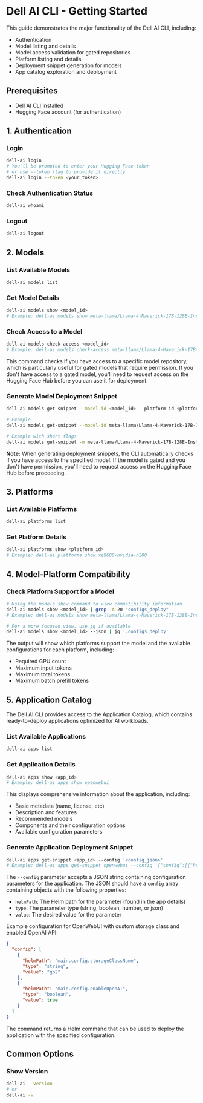 # Dell AI CLI - Getting Started

This guide demonstrates the major functionality of the Dell AI CLI, including:
- Authentication
- Model listing and details
- Model access validation for gated repositories
- Platform listing and details
- Deployment snippet generation for models
- App catalog exploration and deployment

## Prerequisites

- Dell AI CLI installed
- Hugging Face account (for authentication)

## 1. Authentication

### Login
```bash
dell-ai login
# You'll be prompted to enter your Hugging Face token
# or use --token flag to provide it directly
dell-ai login --token <your_token>
```

### Check Authentication Status
```bash
dell-ai whoami
```

### Logout
```bash
dell-ai logout
```

## 2. Models

### List Available Models
```bash
dell-ai models list
```

### Get Model Details
```bash
dell-ai models show <model_id>
# Example: dell-ai models show meta-llama/Llama-4-Maverick-17B-128E-Instruct
```

### Check Access to a Model
```bash
dell-ai models check-access <model_id>
# Example: dell-ai models check-access meta-llama/Llama-4-Maverick-17B-128E-Instruct
```

This command checks if you have access to a specific model repository, which is particularly useful for gated models that require permission. If you don't have access to a gated model, you'll need to request access on the Hugging Face Hub before you can use it for deployment.

### Generate Model Deployment Snippet
```bash
dell-ai models get-snippet --model-id <model_id> --platform-id <platform_id> --engine <engine> --gpus <num_gpus> --replicas <num_replicas>

# Example
dell-ai models get-snippet --model-id meta-llama/Llama-4-Maverick-17B-128E-Instruct --platform-id xe9680-nvidia-h200 --engine docker --gpus 8 --replicas 1

# Example with short flags
dell-ai models get-snippet -m meta-llama/Llama-4-Maverick-17B-128E-Instruct -p xe9680-nvidia-h200 -e kubernetes -g 8 -r 1
```

**Note:** When generating deployment snippets, the CLI automatically checks if you have access to the specified model. If the model is gated and you don't have permission, you'll need to request access on the Hugging Face Hub before proceeding.

## 3. Platforms

### List Available Platforms
```bash
dell-ai platforms list
```

### Get Platform Details
```bash
dell-ai platforms show <platform_id>
# Example: dell-ai platforms show xe9680-nvidia-h200
```

## 4. Model-Platform Compatibility

### Check Platform Support for a Model
```bash
# Using the models show command to view compatibility information
dell-ai models show <model_id> | grep -A 20 "configs_deploy"
# Example: dell-ai models show meta-llama/Llama-4-Maverick-17B-128E-Instruct | grep -A 20 "configs_deploy"

# For a more focused view, use jq if available
dell-ai models show <model_id> --json | jq '.configs_deploy'
```

The output will show which platforms support the model and the available configurations for each platform, including:
- Required GPU count
- Maximum input tokens
- Maximum total tokens
- Maximum batch prefill tokens

## 5. Application Catalog

The Dell AI CLI provides access to the Application Catalog, which contains ready-to-deploy applications optimized for AI workloads.

### List Available Applications
```bash
dell-ai apps list
```

### Get Application Details
```bash
dell-ai apps show <app_id>
# Example: dell-ai apps show openwebui
```

This displays comprehensive information about the application, including:
- Basic metadata (name, license, etc)
- Description and features
- Recommended models
- Components and their configuration options
- Available configuration parameters

### Generate Application Deployment Snippet
```bash
dell-ai apps get-snippet <app_id> --config '<config_json>'
# Example: dell-ai apps get-snippet openwebui --config '{"config":[{"helmPath":"main.config.storageClassName","type":"string","value":"gp2"}]}'
```

The `--config` parameter accepts a JSON string containing configuration parameters for the application. The JSON should have a `config` array containing objects with the following properties:
- `helmPath`: The Helm path for the parameter (found in the app details)
- `type`: The parameter type (string, boolean, number, or json)
- `value`: The desired value for the parameter

Example configuration for OpenWebUI with custom storage class and enabled OpenAI API:
```json
{
  "config": [
    {
      "helmPath": "main.config.storageClassName",
      "type": "string",
      "value": "gp2"
    },
    {
      "helmPath": "main.config.enableOpenAI",
      "type": "boolean",
      "value": true
    }
  ]
}
```
The command returns a Helm command that can be used to deploy the application with the specified configuration.

## Common Options

### Show Version
```bash
dell-ai --version
# or
dell-ai -v
```
